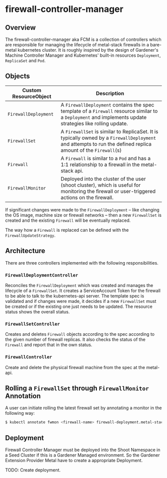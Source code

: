 # firewall-controller-manager

## Overview

The firewall-controller-manager aka FCM is a collection of controllers which are responsible for managing the lifecycle of metal-stack firewalls in a bare-metal kubernetes cluster. It is roughly inspired by the design of Gardener's Machine Controller Manager and Kubernetes' built-in resources `Deployment`, `ReplicaSet` and `Pod`.

## Objects

| Custom ResourceObject | Description                                                                                                                                                   |
| --------------------- | ------------------------------------------------------------------------------------------------------------------------------------------------------------- |
| `FirewallDeployment`  | A `FirewallDeployment` contains the spec template of a `Firewall` resource similar to a `Deployment` and implements update strategies like rolling update.    |
| `FirewallSet`         | A `FirewallSet` is similar to ReplicaSet. It is typically owned by a `FirewallDeployment` and attempts to run the defined replica amount of the `Firewall`(s) |
| `Firewall`            | A `Firewall` is similar to a `Pod` and has a 1:1 relationship to a firewall in the metal-stack api.                                                           |
| `FirewallMonitor`     | Deployed into the cluster of the user (shoot cluster), which is useful for monitoring the firewall or user-triggered actions on the firewall.                 |

If significant changes were made to the `FirewallDeployment` – like changing the OS image, machine size or firewall networks – then a new `FirewallSet` is created and the existing `Firewall` will be eventually replaced.

The way how a `Firewall` is replaced can be defined with the `FirewallUpdateStrategy`.

## Architecture

There are three controllers implemented with the following responsibilities.

### `FirewallDeploymentController`

Reconciles the `FirewallDeployment` which was created and manages the lifecycle of a `FirewallSet`. It creates a ServiceAccount Token for the firewall to be able to talk to the kubernetes-api server. The template spec is validated and if changes were made, it decides if a new `FirewallSet` must be created or if the existing one just needs to be updated. The resource status shows the overall status.

### `FirewallSetController`

Creates and deletes `Firewall` objects according to the spec according to the given number of firewall replicas. It also checks the status of the `Firewall` and report that in the own status.

### `FirewallController`

Create and delete the physical firewall machine from the spec at the metal-api.

## Rolling a `FirewallSet` through `FirewallMonitor` Annotation

A user can initiate rolling the latest firewall set by annotating a monitor in the following way:

```bash
$ kubectl annotate fwmon <firewall-name> firewall-deployment.metal-stack.io/roll-set=true
```

## Deployment

Firewall Controller Manager must be deployed into the Shoot Namespace in a Seed Cluster if this is a Gardener Managed environment. So the Gardener Extension Provider Metal have to create a appropriate Deployment.

TODO: Create deployment.
